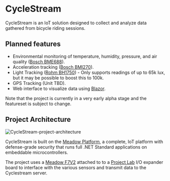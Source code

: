 # CycleStream

CycleStream is an IoT solution designed to collect and analyze data gathered from bicycle riding sessions. 

## Planned features

* Environmental monitoring of temperature, humidity, pressure, and air quality ([Bosch BME688](https://www.bosch-sensortec.com/products/environmental-sensors/gas-sensors/bme688/)).
* Acceleration tracking ([Bosch BMI270](https://www.bosch-sensortec.com/products/motion-sensors/imus/bmi270)).
* Light Tracking ([Rohm BH1750](https://www.biomaker.org/block-catalogue/2021/12/17/lux-light-sensor-bh1750)) - Only supports readings of up to 65k lux, but it may be possible to boost this to 100k.
* GPS Tracking (Unit TBD).
* Web interface to visualize data using [Blazor](https://dotnet.microsoft.com/en-us/apps/aspnet/web-apps/blazor).

Note that the project is currently in a very early alpha stage and the featureset is subject to change.

## Project Architecture

![CycleStream-project-architecture](https://user-images.githubusercontent.com/20845425/229658554-2979866b-2484-45d4-b7e7-88d8474bda46.png)

CycleStream is built on the [Meadow Platform](https://www.wildernesslabs.co/), a complete, IoT platform with defense-grade security that runs full .NET Standard applications on embeddable microcontrollers. 

The project uses a [Meadow F7V2](https://store.wildernesslabs.co/products/meadow-f7) attached to to a [Project Lab](https://store.wildernesslabs.co/collections/frontpage/products/project-lab-board) I/O expander board to interface with the various sensors and transmit data to the Cyclestream server.